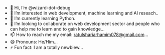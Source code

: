 - 👋 Hi, I’m @wizard-dot-debug
- 👀 I’m interested in web development, machine learning and AI reseach..
- 🌱 I’m currently learning Python.
- 💞️ I’m looking to collaborate on web development sector and people who can help me to learn and to gain knowledge...
- 📫 How to reach me my email: ratulshariarhamim078@gmail.com...
- 😄 Pronouns: He/Him...
- ⚡ Fun fact: I am a totally newbiew...

<!---
wizard-dot-debug/wizard-dot-debug is a ✨ special ✨ repository because its `README.md` (this file) appears on your GitHub profile.
You can click the Preview link to take a look at your changes.
--->
